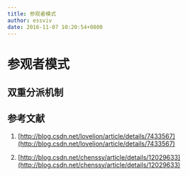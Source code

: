 ```yaml
---
title: 参观者模式
author: essviv
date: 2016-11-07 10:20:54+0800
---
```


# 参观者模式

## 双重分派机制

## 参考文献

1. [http://blog.csdn.net/lovelion/article/details/7433567](http://blog.csdn.net/lovelion/article/details/7433567)

2. [http://blog.csdn.net/chenssy/article/details/12029633](http://blog.csdn.net/chenssy/article/details/12029633)

 

